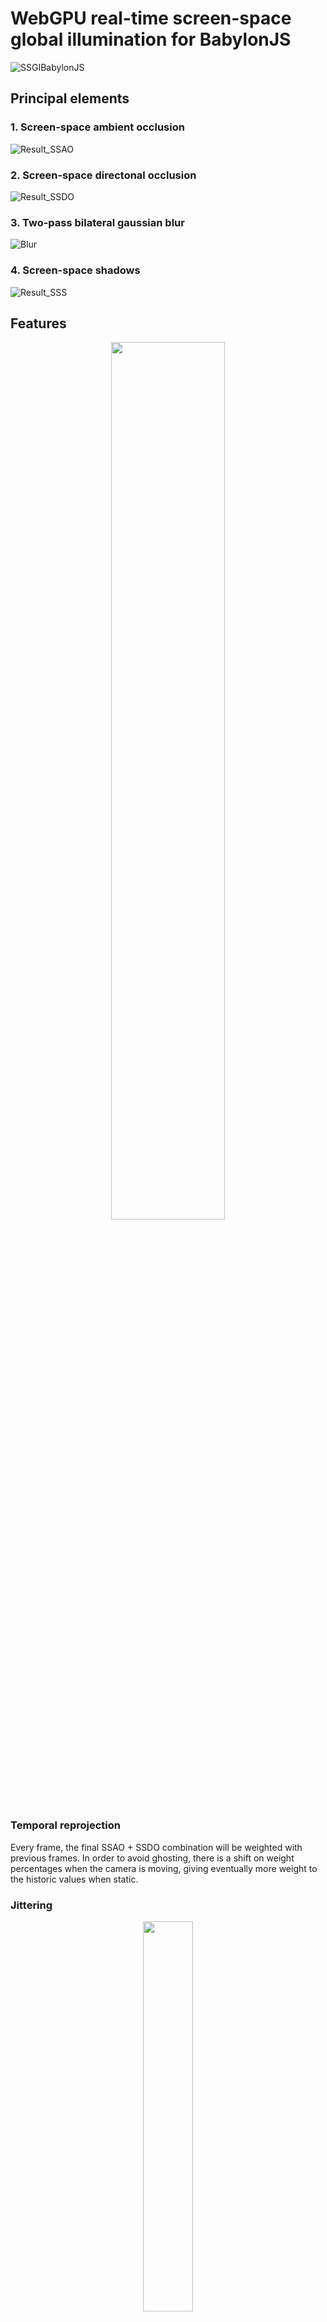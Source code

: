 
# WebGPU real-time screen-space global illumination for BabylonJS
![SSGIBabylonJS](https://github.com/zuuhr/GlobalIlumination-BabylonJS/assets/43469859/d6dab4a8-46ef-4286-90f4-36d31400b727)


## Principal elements
### 1. Screen-space ambient occlusion
![Result_SSAO](https://github.com/zuuhr/GlobalIlumination-BabylonJS/assets/43469859/2b060e19-7cd2-49fb-9ce7-0059ed2346ce)

### 2. Screen-space directonal occlusion
![Result_SSDO](https://github.com/zuuhr/GlobalIlumination-BabylonJS/assets/43469859/c4562d29-a7f7-427f-b74e-04b480af7e69)

### 3. Two-pass bilateral gaussian blur
![Blur](https://github.com/zuuhr/GlobalIlumination-BabylonJS/assets/43469859/5367a666-1344-49c0-b558-0425be70d79d)

### 4. Screen-space shadows
![Result_SSS](https://github.com/zuuhr/GlobalIlumination-BabylonJS/assets/43469859/e4575d37-d1e2-4017-9e75-4610e5f6bc5f)

## Features
<p align="center">
  <img src="https://github.com/zuuhr/GlobalIlumination-BabylonJS/assets/43469859/dde20286-627b-4c55-a441-920ac00ec06b" width=60% height=60% align="center">
</p>

### Temporal reprojection
Every frame, the final SSAO + SSDO combination will be weighted with previous frames. In order to avoid ghosting, there is a shift on weight percentages when the camera is moving, giving eventually more weight to the historic values when static.
### Jittering
<p align="center">
  <img src="https://github.com/zuuhr/GlobalIlumination-BabylonJS/assets/43469859/60d79925-4690-431b-ab4e-35698c5844bb" width=40% height=40% align="center">
</p>

**Radious**: Every frame, the projected circle where samples are evaluated gets the radious scaled by a random scalar read from a noise texture.

**Angle**: Every frame, if the number of evaluated samples is smaller than all KERNEL_SIZE samples. A jittering along evenly divided circunference sections will be applied.

### Pixel rejection on skybox pixels
This is an optimization that reduces computation costs if large areas of the screen are skybox. 

## Acknowledgements
I’m very grateful for **Jorge Felix-López Moreno**’s help throughout my work, especially on answering my questions on rendering!
